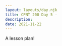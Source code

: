 ```yaml
---
layout: layouts/day.njk
title: CPNT 200 Day 5 - 
description: 
date: 2021-11-22
---
```


A lesson plan!